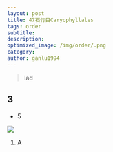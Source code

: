 ```yaml
---
layout: post
title: 47石竹目Caryophyllales
tags: order    
subtitle: 
description: 
optimized_image: /img/order/.png
category: 
author: ganlu1994  
---
```


> lad

## 3

* 5

![](/img/phylo/.png)

1. A